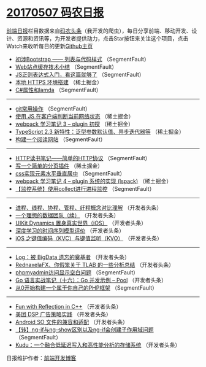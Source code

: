 # [20170507 码农日报](07.md)

[前端日报](https://qdkfweb.cn/c/news)栏目数据来自[码农头条](https://toutiao.qdkfweb.cn/)（我开发的爬虫），每日分享前端、移动开发、设计、资源和资讯等，为开发者提供动力，点击Star按钮来关注这个项目，点击Watch来收听每日的更新[Github主页](https://github.com/kujian/frontendDaily)
* [初涉Bootstrap —— 列表与代码样式](https://toutiao.qdkfweb.cn/37212.html) （SegmentFault）
* [Web站点缓存技术小结](https://toutiao.qdkfweb.cn/37215.html) （SegmentFault）
* [JS正则表达式入门，看这篇就够了](https://toutiao.qdkfweb.cn/37203.html) （SegmentFault）
* [本地 HTTPS 环境搭建](https://toutiao.qdkfweb.cn/37194.html) （稀土掘金）
* [C#属性和lamda](https://toutiao.qdkfweb.cn/37213.html) （SegmentFault）

***
* [git常用操作](https://toutiao.qdkfweb.cn/37204.html) （SegmentFault）
* [使用 JS 在客户端判断当前网络状态](https://toutiao.qdkfweb.cn/37190.html) （稀土掘金）
* [webpack 学习笔记 3 &#8211; plugin 初探](https://toutiao.qdkfweb.cn/37193.html) （稀土掘金）
* [TypeScript 2.3 新特性：泛型参数默认值、异步迭代器等](https://toutiao.qdkfweb.cn/37195.html) （稀土掘金）
* [构建一个阅读网站](https://toutiao.qdkfweb.cn/37216.html) （SegmentFault）

***
* [HTTP读书笔记——简单的HTTP协议](https://toutiao.qdkfweb.cn/37207.html) （SegmentFault）
* [写一个简单的分页插件](https://toutiao.qdkfweb.cn/37191.html) （稀土掘金）
* [css实现元素水平垂直居中](https://toutiao.qdkfweb.cn/37208.html) （SegmentFault）
* [webpack 学习笔记 4 &#8211; plugin 系统的实现 (lspack)](https://toutiao.qdkfweb.cn/37192.html) （稀土掘金）
* [【监控系统】使用collect进行进程监控](https://toutiao.qdkfweb.cn/37214.html) （SegmentFault）

***
* [进程、线程、协程、管程、纤程概念对比理解](https://toutiao.qdkfweb.cn/37217.html) （开发者头条）
* [一个理想的数据团队（续）](https://toutiao.qdkfweb.cn/37228.html) （开发者头条）
* [UIKit Dynamics 置身真实世界（iOS）](https://toutiao.qdkfweb.cn/37227.html) （开发者头条）
* [深度学习的时间序列模型评价](https://toutiao.qdkfweb.cn/37229.html) （开发者头条）
* [iOS 之键值编码（KVC）与键值监听（KVO）](https://toutiao.qdkfweb.cn/37230.html) （开发者头条）

***
* [Log：被 BigData 遗忘的奠基者](https://toutiao.qdkfweb.cn/37220.html) （开发者头条）
* [RednaxelaFX、你假笨关于 TLAB 的一些分析总结](https://toutiao.qdkfweb.cn/37231.html) （开发者头条）
* [phpmyadmin访问显示空白问题](https://toutiao.qdkfweb.cn/37210.html) （SegmentFault）
* [Go 语言实战笔记（十六）：Go 并发示例 &#8211; Pool](https://toutiao.qdkfweb.cn/37223.html) （开发者头条）
* [从0开始构建一个属于你自己的PHP框架](https://toutiao.qdkfweb.cn/37202.html) （SegmentFault）

***
* [Fun with Reflection in C++](https://toutiao.qdkfweb.cn/37224.html) （开发者头条）
* [美团 DSP 广告策略实践](https://toutiao.qdkfweb.cn/37225.html) （开发者头条）
* [Android SO 文件的兼容和适配](https://toutiao.qdkfweb.cn/37226.html) （开发者头条）
* [【转】ng-if与ng-show区别以及ng-if会创建子作用域问题](https://toutiao.qdkfweb.cn/37206.html) （SegmentFault）
* [Kudu：一个融合低延迟写入和高性能分析的存储系统](https://toutiao.qdkfweb.cn/37219.html) （开发者头条）

日报维护作者：[前端开发博客](https://qdkfweb.cn/) 